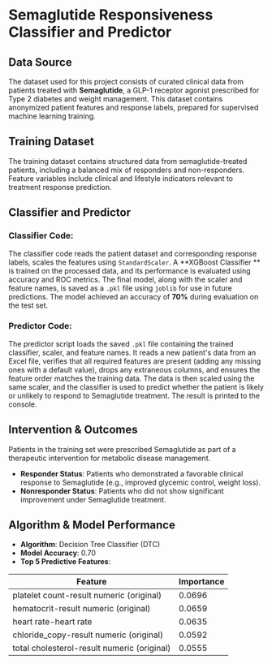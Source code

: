 # Semaglutide Responsiveness Classifier and Predictor

## Data Source
The dataset used for this project consists of curated clinical data from patients treated with **Semaglutide**, a GLP-1 receptor agonist prescribed for Type 2 diabetes and weight management. This dataset contains anonymized patient features and response labels, prepared for supervised machine learning training.

## Training Dataset
The training dataset contains structured data from semaglutide-treated patients, including a balanced mix of responders and non-responders. Feature variables include clinical and lifestyle indicators relevant to treatment response prediction.

## Classifier and Predictor

### Classifier Code:
The classifier code reads the patient dataset and corresponding response labels, scales the features using `StandardScaler`. A **XGBoost Classifier ** is trained on the processed data, and its performance is evaluated using accuracy and ROC metrics. The final model, along with the scaler and feature names, is saved as a `.pkl` file using `joblib` for use in future predictions. The model achieved an accuracy of **70%** during evaluation on the test set.

### Predictor Code:
The predictor script loads the saved `.pkl` file containing the trained classifier, scaler, and feature names. It reads a new patient's data from an Excel file, verifies that all required features are present (adding any missing ones with a default value), drops any extraneous columns, and ensures the feature order matches the training data. The data is then scaled using the same scaler, and the classifier is used to predict whether the patient is likely or unlikely to respond to Semaglutide treatment. The result is printed to the console.

## Intervention & Outcomes
Patients in the training set were prescribed Semaglutide as part of a therapeutic intervention for metabolic disease management.
- **Responder Status**: Patients who demonstrated a favorable clinical response to Semaglutide (e.g., improved glycemic control, weight loss).
- **Nonresponder Status**: Patients who did not show significant improvement under Semaglutide treatment.

## Algorithm & Model Performance
- **Algorithm**: Decision Tree Classifier (DTC)  
- **Model Accuracy**: 0.70
- **Top 5 Predictive Features**:

| Feature                                      | Importance |
|----------------------------------------------|------------|
| platelet count-result numeric (original)     | 0.0696     |
| hematocrit-result numeric (original)         | 0.0659     |
| heart rate-heart rate                        | 0.0635     |
| chloride_copy-result numeric (original)      | 0.0592     |
| total cholesterol-result numeric (original)  | 0.0555     |

